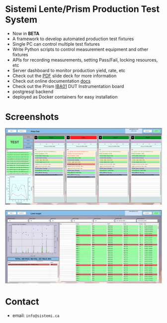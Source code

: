 # Sistemi Lente/Prism Production Test System

* Now in **BETA**
* A framework to develop automated production test fixtures
* Single PC can control multiple test fixtures
* Write Python scripts to control measurement equipment and other fixtures
* APIs for recording measurements, setting Pass/Fail, locking resources, etc
* Server dashboard to monitor production yield, rate, etc
* Check out the [PDF](https://github.com/sistemicorp/scripts/blob/master/SistemiLentePrism_Overview.pdf) slide deck for more information
* Check out online documentation [docs](https://sistemicorp.github.io/scripts/docs)
* Check out the Prism [IBA01](https://github.com/sistemicorp/scripts/blob/master/Prism_IBA01_01.pdf) DUT Instrumentation board
* postgresql backend
* deployed as Docker containers for easy installation

# Screenshots
![prism_1](docs/source/static/Screenshot_test_01.png)

![prism_2](docs/source/static/Screenshot_lente_dashboard_01.png)

    
# Contact
* email: `info@sistemi.ca`
